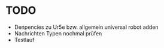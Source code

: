 # TODO

- Denpencies zu Ur5e bzw. allgemein universal robot adden
- Nachrichten Typen nochmal prüfen
- Testlauf
